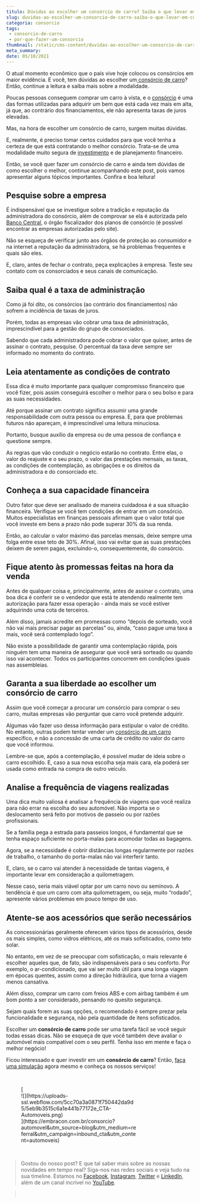 ```yaml
---
titulo: Dúvidas ao escolher um consórcio de carro? Saiba o que levar em consideração!
slug: duvidas-ao-escolher-um-consorcio-de-carro-saiba-o-que-levar-em-consideracao
categoria: consorcio
tags:
 - consorcio-de-carro
 - por-que-fazer-um-consorcio
thumbnail: /static/cms-content/duvidas-ao-escolher-um-consorcio-de-carro-saiba-o-que-levar-em-consideracao.jpg
meta_summary: 
date: 05/10/2021
---
```

O atual momento econômico que o país vive hoje colocou os consórcios em maior evidência. E você, tem dúvidas ao escolher um[ consórcio de carro](https://www.embracon.com.br/consorcio-de-carros)? Então, continue a leitura e saiba mais sobre a modalidade.

Poucas pessoas conseguem comprar um carro à vista, e o [consórcio](https://www.embracon.com.br/conhecaoconsorcio/entenda-o-consorcio) é uma das formas utilizadas para adquirir um bem que está cada vez mais em alta, já que, ao contrário dos financiamentos, ele não apresenta taxas de juros elevadas.

Mas, na hora de escolher um consórcio de carro, surgem muitas dúvidas.

E, realmente, é preciso tomar certos cuidados para que você tenha a certeza de que está contratando o melhor consórcio. Trata-se de uma modalidade muito segura de [investimento](https://www.embracon.com.br/blog/8-motivos-que-comprovam-que-consorcio-e-investimento) e de planejamento financeiro.

Então, se você quer fazer um consórcio de carro e ainda tem dúvidas de como escolher o melhor, continue acompanhando este post, pois vamos apresentar alguns tópicos importantes. Confira e boa leitura!

Pesquise sobre a empresa
------------------------

É indispensável que se investigue sobre a tradição e reputação da administradora do consórcio, além de comprovar se ela é autorizada pelo [Banco Central](https://www.bcb.gov.br/), o órgão fiscalizador dos planos de consórcio (é possível encontrar as empresas autorizadas pelo site).

Não se esqueça de verificar junto aos órgãos de proteção ao consumidor e na internet a reputação da administradora, se há problemas frequentes e quais são eles.

E, claro, antes de fechar o contrato, peça explicações à empresa. Teste seu contato com os consorciados e seus canais de comunicação.

Saiba qual é a taxa de administração
------------------------------------

Como já foi dito, os consórcios (ao contrário dos financiamentos) não sofrem a incidência de taxas de juros.

Porém, todas as empresas vão cobrar uma taxa de administração, imprescindível para a gestão do grupo de consorciados.

Sabendo que cada administradora pode cobrar o valor que quiser, antes de assinar o contrato, pesquise. O percentual da taxa deve sempre ser informado no momento do contrato.

Leia atentamente as condições de contrato
-----------------------------------------

Essa dica é muito importante para qualquer compromisso financeiro que você fizer, pois assim conseguirá escolher o melhor para o seu bolso e para as suas necessidades.

Até porque assinar um contrato significa assumir uma grande responsabilidade com outra pessoa ou empresa. E, para que problemas futuros não apareçam, é imprescindível uma leitura minuciosa.

Portanto, busque auxílio da empresa ou de uma pessoa de confiança e questione sempre.

As regras que vão conduzir o negócio estarão no contrato. Entre elas, o valor do reajuste e o seu prazo, o valor das prestações mensais, as taxas, as condições de contemplação, as obrigações e os direitos da administradora e do consorciado etc.

Conheça a sua capacidade financeira
-----------------------------------

Outro fator que deve ser analisado de maneira cuidadosa é a sua situação financeira. Verifique se você tem condições de entrar em um consórcio. Muitos especialistas em finanças pessoais afirmam que o valor total que você investe em bens a prazo não pode superar 30% da sua renda.

Então, ao calcular o valor máximo das parcelas mensais, deixe sempre uma folga entre esse teto de 30%. Afinal, isso vai evitar que as suas prestações deixem de serem pagas, excluindo-o, consequentemente, do consórcio.

Fique atento às promessas feitas na hora da venda
-------------------------------------------------

Antes de qualquer coisa e, principalmente, antes de assinar o contrato, uma boa dica é conferir se o vendedor que está te atendendo realmente tem autorização para fazer essa operação - ainda mais se você estiver adquirindo uma cota de terceiros.

Além disso, jamais acredite em promessas como “depois de sorteado, você não vai mais precisar pagar as parcelas” ou, ainda, “caso pague uma taxa a mais, você será contemplado logo”.

Não existe a possibilidade de garantir uma contemplação rápida, pois ninguém tem uma maneira de assegurar que você será sorteado ou quando isso vai acontecer. Todos os participantes concorrem em condições iguais nas assembleias.

Garanta a sua liberdade ao escolher um consórcio de carro
---------------------------------------------------------

Assim que você começar a procurar um consórcio para comprar o seu carro, muitas empresas vão perguntar que carro você pretende adquirir.

Algumas vão fazer uso dessa informação para estipular o valor de crédito. No entanto, outras podem tentar vender um [consórcio de um carro](https://www.embracon.com.br/consorcio-de-carros) específico, e não a concessão de uma carta de crédito no valor do carro que você informou.

Lembre-se que, após a contemplação, é possível mudar de ideia sobre o carro escolhido. E, caso a sua nova escolha seja mais cara, ela poderá ser usada como entrada na compra de outro veículo.

Analise a frequência de viagens realizadas
------------------------------------------

Uma dica muito valiosa é analisar a frequência de viagens que você realiza para não errar na escolha do seu automóvel. Não importa se o deslocamento será feito por motivos de passeio ou por razões profissionais.

Se a família pega a estrada para passeios longos, é fundamental que se tenha espaço suficiente no porta-malas para acomodar todas as bagagens.

Agora, se a necessidade é cobrir distâncias longas regularmente por razões de trabalho, o tamanho do porta-malas não vai interferir tanto.

E, claro, se o carro vai atender à necessidade de tantas viagens, é importante levar em consideração a quilometragem.

Nesse caso, seria mais viável optar por um carro novo ou seminovo. A tendência é que um carro com alta quilometragem, ou seja, muito “rodado”, apresente vários problemas em pouco tempo de uso.

Atente-se aos acessórios que serão necessários
----------------------------------------------

As concessionárias geralmente oferecem vários tipos de acessórios, desde os mais simples, como vidros elétricos, até os mais sofisticados, como teto solar.

No entanto, em vez de se preocupar com sofisticação, o mais relevante é escolher aqueles que, de fato, são indispensáveis para o seu conforto. Por exemplo, o ar-condicionado, que vai ser muito útil para uma longa viagem em épocas quentes, assim como a direção hidráulica, que torna a viagem menos cansativa.

Além disso, comprar um carro com freios ABS e com airbag também é um bom ponto a ser considerado, pensando no quesito segurança.

Sejam quais forem as suas opções, o recomendado é sempre prezar pela funcionalidade e segurança, não pela quantidade de itens sofisticados.

Escolher um **consórcio de carro** pode ser uma tarefa fácil se você seguir todas essas dicas. Não se esqueça de que você também deve avaliar o automóvel mais compatível com o seu perfil. Tenha isso em mente e faça o melhor negócio!

Ficou interessado e quer investir em um **consórcio de carro**? Então, [f](https://www.embracon.com.br/fale-com-consultor)[aça uma simulação](http://www.embracon.com.br/) agora mesmo e conheça os nossos serviços!

‍

<figure class="w-richtext-figure-type-image w-richtext-align-center" style="max-width:310px">[<div>![](https://uploads-ssl.webflow.com/5cc70a3a0871f750442da9d5/5eb9b3515c6a1e441b77172e_CTA-Automoveis.png)</div>](https://embracon.com.br/consorcio?automovel&utm_source=blog&utm_medium=referral&utm_campaign=inbound_cta&utm_content=automoveis)</figure>‍

> Gostou do nosso post? E que tal saber mais sobre as nossas novidades em tempo real? Siga-nos nas redes sociais e veja tudo na sua timeline. Estamos no [Facebook](https://www.facebook.com/embracon/), [Instagram](https://www.instagram.com/embraconoficial/), [Twitter](https://twitter.com/embracon) e [LinkedIn](https://www.linkedin.com/company/1018875/), além de um canal incrível no [YouTube](https://www.youtube.com/channel/UCL-Y0mv9zc73Iek48NLUBzQ).

> ‍
